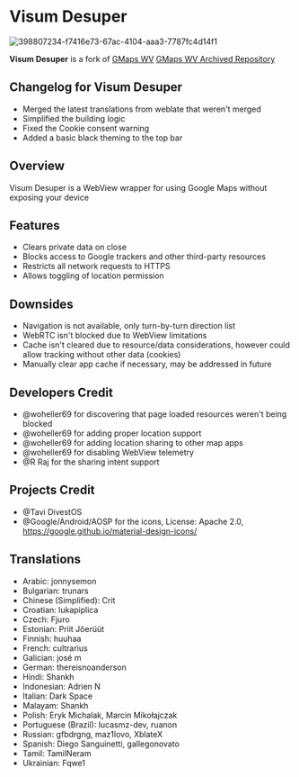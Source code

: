 Visum Desuper
========
![398807234-f7416e73-67ac-4104-aaa3-7787fc4d14f1](https://github.com/user-attachments/assets/2c339e8a-ccf2-44b9-a7d8-de8f3580495b)

**Visum Desuper** is a fork of [GMaps WV](https://f-droid.org/en/packages/us.spotco.maps/)
[GMaps WV Archived Repository](https://github.com/Divested-Mobile/Maps)

Changelog for Visum Desuper
---------
* Merged the latest translations from weblate that weren't merged
* Simplified the building logic
* Fixed the Cookie consent warning
* Added a basic black theming to the top bar

Overview
--------
Visum Desuper is a WebView wrapper for using Google Maps without exposing your device

Features
--------
- Clears private data on close
- Blocks access to Google trackers and other third-party resources
- Restricts all network requests to HTTPS
- Allows toggling of location permission

Downsides
-------
- Navigation is not available, only turn-by-turn direction list
- WebRTC isn't blocked due to WebView limitations
- Cache isn't cleared due to resource/data considerations, however could allow tracking without other data (cookies)
- Manually clear app cache if necessary, may be addressed in future

Developers Credit
-------
- @woheller69 for discovering that page loaded resources weren't being blocked
- @woheller69 for adding proper location support
- @woheller69 for adding location sharing to other map apps
- @woheller69 for disabling WebView telemetry
- @R Raj for the sharing intent support
  
Projects Credit
-------
- @Tavi DivestOS
- @Google/Android/AOSP for the icons, License: Apache 2.0, https://google.github.io/material-design-icons/

Translations
-------
- Arabic: jonnysemon
- Bulgarian: trunars
- Chinese (Simplified): Crit
- Croatian: lukapiplica
- Czech: Fjuro
- Estonian: Priit Jõerüüt
- Finnish: huuhaa
- French: cultrarius
- Galician: josé m
- German: thereisnoanderson
- Hindi: Shankh
- Indonesian: Adrien N
- Italian: Dark Space
- Malayam: Shankh
- Polish: Eryk Michalak, Marcin Mikołajczak
- Portuguese (Brazil): lucasmz-dev, ruanon
- Russian: gfbdrgng, maz1lovo, XblateX
- Spanish: Diego Sanguinetti, gallegonovato
- Tamil: TamilNeram
- Ukrainian: Fqwe1
